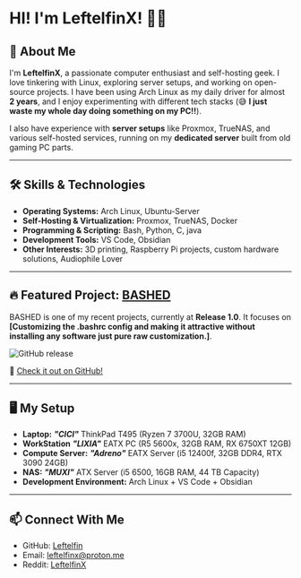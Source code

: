 # HI! I'm LeftelfinX! 👋🏼

## 🚀 About Me
I'm **LeftelfinX**, a passionate computer enthusiast and self-hosting geek. I love tinkering with Linux, exploring server setups, and working on open-source projects. I have been using Arch Linux as my daily driver for almost **2 years**, and I enjoy experimenting with different tech stacks (😅 **I just waste my whole day doing something on my PC!!**). 

I also have experience with **server setups** like Proxmox, TrueNAS, and various self-hosted services, running on my **dedicated server** built from old gaming PC parts.

---

## 🛠️ Skills & Technologies
- **Operating Systems:** Arch Linux, Ubuntu-Server
- **Self-Hosting & Virtualization:** Proxmox, TrueNAS, Docker
- **Programming & Scripting:** Bash, Python, C, java
- **Development Tools:** VS Code, Obsidian
- **Other Interests:** 3D printing, Raspberry Pi projects, custom hardware solutions, Audiophile Lover

---

## 🔥 Featured Project: [BASHED](https://github.com/leftelfin/BASHED)
BASHED is one of my recent projects, currently at **Release 1.0**. It focuses on **[Customizing the .bashrc config and making it attractive without installing any software just pure raw customization.]**. 

![GitHub release](https://img.shields.io/github/v/release/leftelfin/BASHED)

🔗 [Check it out on GitHub!](https://github.com/leftelfin/BASHED)

---

## 🖥️ My Setup
- **Laptop:** **_"CICI"_** ThinkPad T495 (Ryzen 7 3700U, 32GB RAM)
- **WorkStation** **_"LIXIA"_** EATX PC (R5 5600x, 32GB RAM, RX 6750XT 12GB)
- **Compute Server:** **_"Adreno"_** EATX Server (i5 12400f, 32GB DDR4, RTX 3090 24GB)
- **NAS:** **_"MUXI"_** ATX Server (i5 6500, 16GB RAM, 44 TB Capacity)
- **Development Environment:** Arch Linux + VS Code + Obsidian

---

## 📫 Connect With Me
- GitHub: [Leftelfin](https://github.com/Leftelfin)
- Email:  leftelfinx@proton.me
- Reddit: [LeftelfinX](https://www.reddit.com/u/LeftelfinX/s/3s3JiudUo3)
